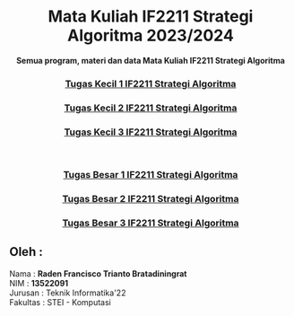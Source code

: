 <div align="center">
<h1>Mata Kuliah IF2211 Strategi Algoritma 2023/2024</h1>
<b>Semua program, materi dan data Mata Kuliah IF2211 Strategi Algoritma</b>
<br>
<h3><a href="https://github.com/NoHaitch/Tucil1_13522091"> Tugas Kecil 1 IF2211 Strategi Algoritma </a></h3>
<h3><a href="https://github.com/NoHaitch/Tucil2_13522078_13522091"> Tugas Kecil 2 IF2211 Strategi Algoritma </a></h3>
<h3><a href="https://github.com/NoHaitch/Tucil3_13522091"> Tugas Kecil 3 IF2211 Strategi Algoritma </a></h3>
<br>
<h3><a href="https://github.com/NoHaitch/Tubes1_SanssKuy"> Tugas Besar 1  IF2211 Strategi Algoritma </a></h3>
<h3><a href="https://github.com/NoHaitch/Tubes2_FE_Chibye"> Tugas Besar 2  IF2211 Strategi Algoritma </a></h3>
<h3><a href="https://github.com/NoHaitch/Tubes3_Kunjat-Gadab"> Tugas Besar 3  IF2211 Strategi Algoritma </a></h3>
</div> 
  
## Oleh : 
Nama : **Raden Francisco Trianto Bratadiningrat**  
NIM : **13522091**   
Jurusan : Teknik Informatika'22  
Fakultas : STEI - Komputasi  
